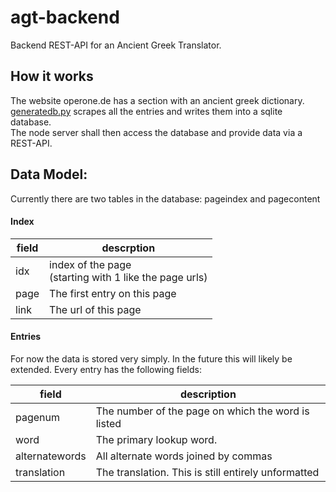 # agt-backend
Backend REST-API for an Ancient Greek Translator.
  

## How it works
The website operone.de has a section with an ancient greek dictionary.  
[generatedb.py](generatedb.py) scrapes all the entries and writes them into a sqlite database.  
The node server shall then access the database and provide data via a REST-API.

## Data Model:
Currently there are two tables in the database:
pageindex and pagecontent

#### Index
| field | descrption |
|-------|------------|
| idx   | index of the page <br> (starting with 1 like the page urls) 
| page  | The first entry on this page |
| link  | The url of this page |

#### Entries
For now the data is stored very simply. In the future this will likely be extended.
Every entry has the following fields:

|    field       |   description                                      |
|----------------|----------------------------------------------------|
| pagenum        | The number of the page on which the word is listed |
| word           | The primary lookup word.                           |
| alternatewords | All alternate words joined by commas               |
| translation    | The translation. This is still entirely unformatted|
  
